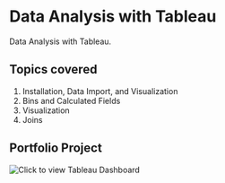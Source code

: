 # Data Analysis with Tableau
Data Analysis with Tableau.

## Topics covered
1. Installation, Data Import, and Visualization
2. Bins and Calculated Fields
3. Visualization
4. Joins

## Portfolio Project
![Click to view Tableau Dashboard]()